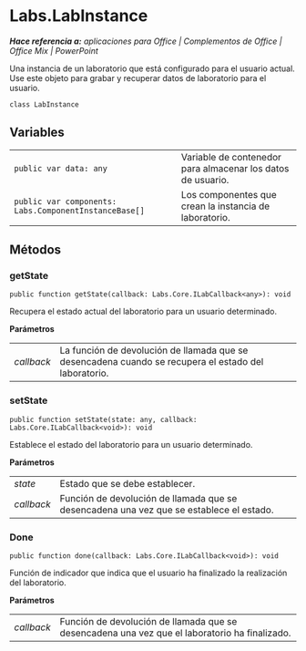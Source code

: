 
# Labs.LabInstance

 _**Hace referencia a:** aplicaciones para Office | Complementos de Office | Office Mix | PowerPoint_

Una instancia de un laboratorio que está configurado para el usuario actual. Use este objeto para grabar y recuperar datos de laboratorio para el usuario.

```
class LabInstance
```


## Variables


|||
|:-----|:-----|
| `public var data: any`|Variable de contenedor para almacenar los datos de usuario.|
| `public var components: Labs.ComponentInstanceBase[]`|Los componentes que crean la instancia de laboratorio.|

## Métodos




### getState

 `public function getState(callback: Labs.Core.ILabCallback<any>): void`

Recupera el estado actual del laboratorio para un usuario determinado.

 **Parámetros**


|||
|:-----|:-----|
| _callback_|La función de devolución de llamada que se desencadena cuando se recupera el estado del laboratorio.|

### setState

 `public function setState(state: any, callback: Labs.Core.ILabCallback<void>): void`

Establece el estado del laboratorio para un usuario determinado.

 **Parámetros**


|||
|:-----|:-----|
| _state_|Estado que se debe establecer.|
| _callback_|Función de devolución de llamada que se desencadena una vez que se establece el estado.|

### Done

 `public function done(callback: Labs.Core.ILabCallback<void>): void`

Función de indicador que indica que el usuario ha finalizado la realización del laboratorio.

 **Parámetros**


|||
|:-----|:-----|
| _callback_|Función de devolución de llamada que se desencadena una vez que el laboratorio ha finalizado.|
